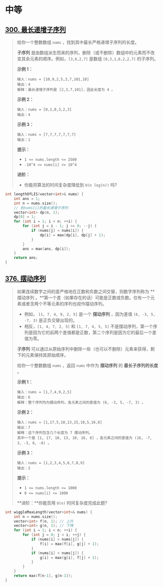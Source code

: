 # 中等

## [300. 最长递增子序列](https://leetcode.cn/problems/longest-increasing-subsequence/)

> 给你一个整数数组 `nums` ，找到其中最长严格递增子序列的长度。
>
> **子序列** 是由数组派生而来的序列，删除（或不删除）数组中的元素而不改变其余元素的顺序。例如，`[3,6,2,7]` 是数组 `[0,3,1,6,2,2,7]` 的子序列。
>
>  
>
> **示例 1：**
>
> ```
> 输入：nums = [10,9,2,5,3,7,101,18]
> 输出：4
> 解释：最长递增子序列是 [2,3,7,101]，因此长度为 4 。
> ```
>
> **示例 2：**
>
> ```
> 输入：nums = [0,1,0,3,2,3]
> 输出：4
> ```
>
> **示例 3：**
>
> ```
> 输入：nums = [7,7,7,7,7,7,7]
> 输出：1
> ```
>
>  
>
> **提示：**
>
> - `1 <= nums.length <= 2500`
> - `-10^4 <= nums[i] <= 10^4`
>
>  
>
> **进阶：**
>
> - 你能将算法的时间复杂度降低到 `O(n log(n))` 吗?

```cpp
int lengthOfLIS(vector<int>& nums) {
    int ans = 1;
    int n = nums.size();
    // 到nums[i]的最长递增子序列
    vector<int> dp(n, 1);
    dp[0] = 1;
    for (int i = 1; i < n; ++i) {	
        for (int j = i - 1; j >= 0; --j) {
            if (nums[j] < nums[i]) {
                dp[i] = max(dp[i], dp[j] + 1);
            }
        }
        ans = max(ans, dp[i]);
    }
    return ans;
}
```

## [376. 摆动序列](https://leetcode.cn/problems/wiggle-subsequence/)

> 如果连续数字之间的差严格地在正数和负数之间交替，则数字序列称为 **摆动序列 。**第一个差（如果存在的话）可能是正数或负数。仅有一个元素或者含两个不等元素的序列也视作摆动序列。
>
> - 例如， `[1, 7, 4, 9, 2, 5]` 是一个 **摆动序列** ，因为差值 `(6, -3, 5, -7, 3)` 是正负交替出现的。
> - 相反，`[1, 4, 7, 2, 5]` 和 `[1, 7, 4, 5, 5]` 不是摆动序列，第一个序列是因为它的前两个差值都是正数，第二个序列是因为它的最后一个差值为零。
>
> **子序列** 可以通过从原始序列中删除一些（也可以不删除）元素来获得，剩下的元素保持其原始顺序。
>
> 给你一个整数数组 `nums` ，返回 `nums` 中作为 **摆动序列** 的 **最长子序列的长度** 。
>
>  
>
> **示例 1：**
>
> ```
> 输入：nums = [1,7,4,9,2,5]
> 输出：6
> 解释：整个序列均为摆动序列，各元素之间的差值为 (6, -3, 5, -7, 3) 。
> ```
>
> **示例 2：**
>
> ```
> 输入：nums = [1,17,5,10,13,15,10,5,16,8]
> 输出：7
> 解释：这个序列包含几个长度为 7 摆动序列。
> 其中一个是 [1, 17, 10, 13, 10, 16, 8] ，各元素之间的差值为 (16, -7, 3, -3, 6, -8) 。
> ```
>
> **示例 3：**
>
> ```
> 输入：nums = [1,2,3,4,5,6,7,8,9]
> 输出：2
> ```
>
>  
>
> **提示：**
>
> - `1 <= nums.length <= 1000`
> - `0 <= nums[i] <= 1000`
>
>  
>
> **进阶：**你能否用 `O(n)` 时间复杂度完成此题?

```cpp
int wiggleMaxLength(vector<int>& nums) {
    int n = nums.size();
    vector<int> f(n, 1); // 上升
    vector<int> g(n, 1); // 下降
    for (int i = 1; i < n; ++i) {
        for (int j = 0; j < i; ++j) {
            if (nums[i] > nums[j]) {
                f[i] = max(f[i], g[j] + 1);
            }
            if (nums[i] < nums[j]) {
                g[i] = max(g[i], f[j] + 1);
            }
        }
    }
    return max(f[n-1], g[n-1]);
}
```

